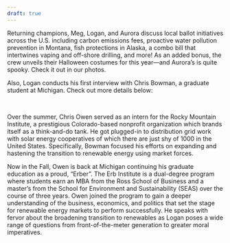 ```yaml
---
draft: true
---
```


Returning champions, Meg, Logan, and Aurora discuss local ballot initiatives across the U.S. including carbon emissions fees, proactive water pollution prevention in Montana, fish protections in Alaska, a combo bill that intertwines vaping and off-shore drilling, and more! As an added bonus, the crew unveils their Halloween costumes for this year—and Aurora’s is quite spooky. Check it out in our photos.

Also, Logan conducts his first interview with Chris Bowman, a graduate student at Michigan. Check out more details below:

 

Over the summer, Chris Owen served as an intern for the Rocky Mountain Institute, a prestigious Colorado-based nonprofit organization which brands itself as a think-and-do tank. He got plugged-in to distribution grid work with solar energy cooperatives of which there are just shy of 1000 in the United States. Specifically, Bowman focused his efforts on expanding and hastening the transition to renewable energy using market forces.

Now in the Fall, Owen is back at Michigan continuing his graduate education as a proud, “Erber”. The Erb Institute is a dual-degree program where students earn an MBA from the Ross School of Business and a master’s from the School for Environment and Sustainability (SEAS) over the course of three years. Owen joined the program to gain a deeper understanding of the business, economics, and politics that set the stage for renewable energy markets to perform successfully. He speaks with fervor about the broadening transition to renewables as Logan poses a wide range of questions from front-of-the-meter generation to greater moral imperatives.
